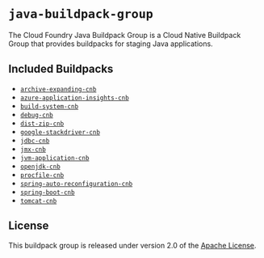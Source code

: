 # `java-buildpack-group`
The Cloud Foundry Java Buildpack Group is a Cloud Native Buildpack Group that provides buildpacks for staging Java applications.

## Included Buildpacks
* [`archive-expanding-cnb`](https://github.com/cloudfoundry/archive-expanding-cnb)
* [`azure-application-insights-cnb`](https://github.com/cloudfoundry/azure-application-insights-cnb)
* [`build-system-cnb`](https://github.com/cloudfoundry/build-system-cnb)
* [`debug-cnb`](https://github.com/cloudfoundry/debug-cnb)
* [`dist-zip-cnb`](https://github.com/cloudfoundry/dist-zip-cnb)
* [`google-stackdriver-cnb`](https://github.com/cloudfoundry/google-stackdriver-cnb)
* [`jdbc-cnb`](https://github.com/cloudfoundry/jdbc-cnb)
* [`jmx-cnb`](https://github.com/cloudfoundry/jmx-cnb)
* [`jvm-application-cnb`](https://github.com/cloudfoundry/jvm-application-cnb)
* [`openjdk-cnb`](https://github.com/cloudfoundry/openjdk-cnb)
* [`procfile-cnb`](https://github.com/cloudfoundry/procfile-cnb)
* [`spring-auto-reconfiguration-cnb`](https://github.com/cloudfoundry/spring-auto-reconfiguration-cnb)
* [`spring-boot-cnb`](https://github.com/cloudfoundry/spring-boot-cnb)
* [`tomcat-cnb`](https://github.com/cloudfoundry/tomcat-cnb)

## License
This buildpack group is released under version 2.0 of the [Apache License][a].

[a]: https://www.apache.org/licenses/LICENSE-2.0
